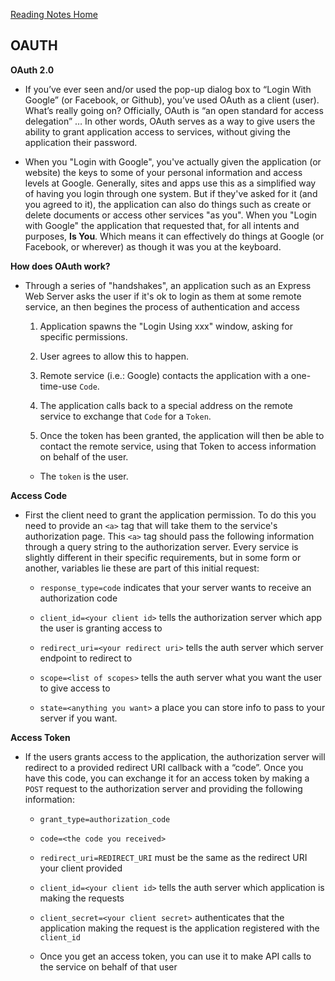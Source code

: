 [Reading Notes Home](https://d-d-wolfe.github.io/reading-notes/)

## OAUTH

**OAuth 2.0**

  - If you’ve ever seen and/or used the pop-up dialog box to “Login With Google” (or Facebook, or Github), you’ve used OAuth as a client (user). What’s really going on? Officially, OAuth is “an open standard for access delegation” … In other words, OAuth serves as a way to give users the ability to grant application access to services, without giving the application their password.

  - When you "Login with Google", you've actually given the application (or website) the keys to some of your personal information and access levels at Google. Generally, sites and apps use this as a simplified way of having you login through one system. But if they've asked for it (and you agreed to it), the application can also do things such as create or delete documents or access other services "as you". When you "Login with Google" the application that requested that, for all intents and purposes, **Is You**. Which means it can effectively do things at Google (or Facebook, or wherever) as though it was you at the keyboard.

**How does OAuth work?**

  - Through a series of "handshakes", an application such as an Express Web Server asks the user if it's ok to login as them at some remote service, an then begines the process of authentication and access

    1. Application spawns the "Login Using xxx" window, asking for specific permissions.

    2. User agrees to allow this to happen.

    3. Remote service (i.e.: Google) contacts the application with a one-time-use `Code`.

    4. The application calls back to a special address on the remote service to exchange that `Code` for a `Token`.

    5. Once the token has been granted, the application will then be able to contact the remote service, using that Token to access information on behalf of the user.

    - The `token` is the user.

**Access Code**

  - First the client need to grant the application permission. To do this you need to provide an `<a>` tag that will take them to the service's authorization page. This `<a>` tag should pass the following information through a query string to the authorization server. Every service is slightly different in their specific requirements, but in some form or another, variables lie these are part of this initial request:

    - `response_type=code` indicates that your server wants to receive an authorization code

    - `client_id=<your client id>` tells the authorization server which app the user is granting access to

    - `redirect_uri=<your redirect uri>` tells the auth server which server endpoint to redirect to

    - `scope=<list of scopes>` tells the auth server what you want the user to give access to

    - `state=<anything you want>` a place you can store info to pass to your server if you want.

**Access Token**

  - If the users grants access to the application, the authorization server will redirect to a provided redirect URI callback with a “code”. Once you have this code, you can exchange it for an access token by making a `POST` request to the authorization server and providing the following information:

    - `grant_type=authorization_code`

    - `code=<the code you received>`

    - `redirect_uri=REDIRECT_URI` must be the same as the redirect URI your client provided

    - `client_id=<your client id>` tells the auth server which application is making the requests

    - `client_secret=<your client secret>` authenticates that the application making the request is the application registered with the `client_id`

    - Once you get an access token, you can use it to make API calls to the service on behalf of that user